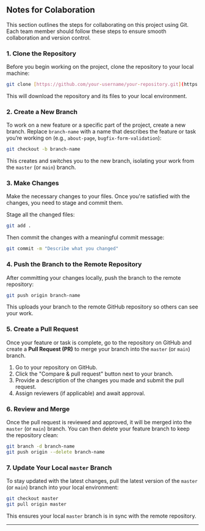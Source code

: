 ## Notes for Colaboration 

This section outlines the steps for collaborating on this project using Git. Each team member should follow these steps to ensure smooth collaboration and version control.

### 1. **Clone the Repository**

Before you begin working on the project, clone the repository to your local machine:

```bash
git clone [https://github.com/your-username/your-repository.git](https://github.com/MouadGhouti/Trilingo.git)
```

This will download the repository and its files to your local environment.

### 2. **Create a New Branch**

To work on a new feature or a specific part of the project, create a new branch. Replace `branch-name` with a name that describes the feature or task you’re working on (e.g., `about-page`, `bugfix-form-validation`):

```bash
git checkout -b branch-name
```

This creates and switches you to the new branch, isolating your work from the `master` (or `main`) branch.

### 3. **Make Changes**

Make the necessary changes to your files. Once you're satisfied with the changes, you need to stage and commit them.

Stage all the changed files:

```bash
git add .
```

Then commit the changes with a meaningful commit message:

```bash
git commit -m "Describe what you changed"
```

### 4. **Push the Branch to the Remote Repository**

After committing your changes locally, push the branch to the remote repository:

```bash
git push origin branch-name
```

This uploads your branch to the remote GitHub repository so others can see your work.

### 5. **Create a Pull Request**

Once your feature or task is complete, go to the repository on GitHub and create a **Pull Request (PR)** to merge your branch into the `master` (or `main`) branch.

1. Go to your repository on GitHub.
2. Click the "Compare & pull request" button next to your branch.
3. Provide a description of the changes you made and submit the pull request.
4. Assign reviewers (if applicable) and await approval.

### 6. **Review and Merge**

Once the pull request is reviewed and approved, it will be merged into the `master` (or `main`) branch. You can then delete your feature branch to keep the repository clean:

```bash
git branch -d branch-name
git push origin --delete branch-name
```

### 7. **Update Your Local `master` Branch**

To stay updated with the latest changes, pull the latest version of the `master` (or `main`) branch into your local environment:

```bash
git checkout master
git pull origin master
```

This ensures your local `master` branch is in sync with the remote repository.

---

